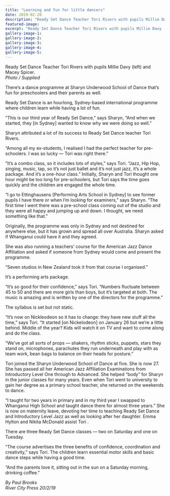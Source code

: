 ```yaml
---
title: "Learning and fun for little dancers"
date: 2019-02-20
description: "Ready Set Dance Teacher Tori Rivers with pupils Millie Davy (left) and Macey Spicer."
featured-image: 
excerpt: "Ready Set Dance Teacher Tori Rivers with pupils Millie Davy (left) and Macey Spicer."
gallery-image-1: 
gallery-image-2: 
gallery-image-3: 
gallery-image-4: 
gallery-image-5: 
---
```


<p>Ready Set Dance Teacher Tori Rivers with pupils Millie Davy (left) and Macey Spicer.<br /><em>Photo / Supplied</em></p>
<p data-bind="text: $data">There&rsquo;s a dance programme at Sharyn Underwood School of Dance that&rsquo;s fun for preschoolers and their parents as well.</p>
<p data-bind="text: $data">Ready Set Dance is an hourlong, Sydney-based international programme where children learn while having a lot of fun.</p>
<p data-bind="text: $data">&ldquo;This is our third year of Ready Set Dance,&rdquo; says Sharyn, &ldquo;And when we started, they [in Sydney] wanted to know why we were doing so well.&rdquo;</p>
<p data-bind="text: $data">Sharyn attributed a lot of its success to Ready Set Dance teacher Tori Rivers.</p>
<p data-bind="text: $data">&ldquo;Among all my ex-students, I realised I had the perfect teacher for pre-schoolers. I was so lucky &mdash; Tori was right there.&rdquo;</p>
<p data-bind="text: $data">&ldquo;It&rsquo;s a combo class, so it includes lots of styles,&rdquo; says Tori. &ldquo;Jazz, Hip Hop, singing, music, tap, so it&rsquo;s not just ballet and it&rsquo;s not just jazz, it&rsquo;s a whole package. And it&rsquo;s a one-hour class.&rdquo; Initially, Sharyn and Tori thought one hour might be too long for pre-schoolers, but Tori says the time goes quickly and the children are engaged the whole time.</p>
<p data-bind="text: $data">&ldquo;I go to Ettinghausens [Performing Arts School in Sydney] to see former pupils I have there or when I&rsquo;m looking for examiners,&rdquo; says Sharyn. &ldquo;The first time I went there was a pre-school class coming out of the studio and they were all happy and jumping up and down. I thought, we need something like that.&rdquo;</p>
<p data-bind="text: $data">Originally, the programme was only in Sydney and not destined for anywhere else, but it has grown and spread all over Australia. Sharyn asked if Whanganui could have it and they agreed.</p>
<p data-bind="text: $data">She was also running a teachers&rsquo; course for the American Jazz Dance Affiliation and asked if someone from Sydney would come and present the programme.</p>
<p data-bind="text: $data">&ldquo;Seven studios in New Zealand took it from that course I organised.&rdquo;</p>
<p data-bind="text: $data">It&rsquo;s a performing arts package.</p>
<p data-bind="text: $data">&ldquo;It&rsquo;s so good for their confidence,&rdquo; says Tori. &ldquo;Numbers fluctuate between 45 to 50 and there are more girls than boys, but it&rsquo;s targeted at both. The music is amazing and is written by one of the directors for the programme.&rdquo;</p>
<p data-bind="text: $data">The syllabus is set but not static.</p>
<p data-bind="text: $data">&ldquo;It&rsquo;s now on Nickleodeon so it has to change: they have new stuff all the time,&rdquo; says Tori. &ldquo;It started [on Nickelodeon] on January 26 but we&rsquo;re a little behind. Middle of the year? Kids will watch it on TV and want to come along and do the class.</p>
<p data-bind="text: $data">&ldquo;We&rsquo;ve got all sorts of props &mdash; shakers, rhythm sticks, puppets, stars they stand on, microphones, parachutes they run underneath and play with as team work, bean bags to balance on their heads for posture.&rdquo;</p>
<p data-bind="text: $data">Tori joined the Sharyn Underwood School of Dance at five. She is now 27. She has passed all her American Jazz Affiliation Examinations from Introductory Level One through to Advanced. She helped &ldquo;body&rdquo; for Sharyn in the junior classes for many years. Even when Tori went to university to gain her degree as a primary school teacher, she returned on the weekends to dance.</p>
<p data-bind="text: $data">&ldquo;I taught for two years in primary and in my third year I swapped to Whanganui High School and taught dance there for almost three years.&rdquo; She is now on maternity leave, devoting her time to teaching Ready Set Dance and Introductory Level Jazz as well as looking after her daughter. Emma Hylton and Nikita McDonald assist Tori .</p>
<p data-bind="text: $data">There are three Ready Set Dance classes &mdash; two on Saturday and one on Tuesday.</p>
<p data-bind="text: $data">&ldquo;The course advertises the three benefits of confidence, coordination and creativity,&rdquo; says Tori. The children learn essential motor skills and basic dance steps while having a good time.</p>
<p data-bind="text: $data">&ldquo;And the parents love it, sitting out in the sun on a Saturday morning, drinking coffee.&rdquo;</p>
<p data-bind="text: $data"><em>By Paul Brooks</em><br /><em>River City Press 20/2/19</em></p>

